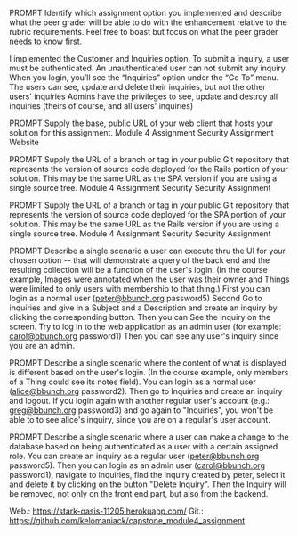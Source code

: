 PROMPT
Identify which assignment option you implemented and describe what the peer grader will be able to do with the enhancement relative to the rubric requirements. Feel free to boast but focus on what the peer grader needs to know first.

I implemented the Customer and Inquiries option. 
To submit a inquiry, a user must be authenticated. An unauthenticated user can not submit any inquiry.
When you login, you’ll see the “Inquiries” option under the “Go To” menu.
The users can see, update and delete their inquiries, but not the other users' inquiries
Admins have the privileges to see, update and destroy all inquiries (theirs of course, and all users' inquiries)

PROMPT
Supply the base, public URL of your web client that hosts your solution for this assignment.
 Module 4 Assignment
Security Assignment Website

PROMPT
Supply the URL of a branch or tag in your public Git repository that represents the version of source code deployed for the Rails portion of your solution. This may be the same URL as the SPA version if you are using a single source tree.
 Module 4 Assignment Security
Security Assignment

PROMPT
Supply the URL of a branch or tag in your public Git repository that represents the version of source code deployed for the SPA portion of your solution. This may be the same URL as the Rails version if you are using a single source tree.
 Module 4 Assignment Security
Security Assignment

PROMPT
Describe a single scenario a user can execute thru the UI for your chosen option -- that will demonstrate a query of the back end and the resulting collection will be a function of the user's login. (In the course example, Images were annotated when the user was their owner and Things were limited to only users with membership to that thing.)
First you can login as a normal user (peter@bbunch.org password5)
Second Go to inquiries and give in a Subject and a Description and create an inquiry by clicking the corresponding button.
Then you can See the inquiry on the screen. 
Try to log in to the web application as an admin user (for example: carol@bbunch.org password1)
Then you can see any user's inquiry since you are an admin.

PROMPT
Describe a single scenario where the content of what is displayed is different based on the user's login. (In the course example, only members of a Thing could see its notes field).
You can login as a normal user (alice@bbunch.org password2). 
Then go to Inquiries and create an inquiry and logout. 
If you login again with another regular user's account (e.g.: greg@bbunch.org password3) 
and go again to "Inquiries", you won't be able to to see alice's inquiry, since you are on a regular's user account.

PROMPT
Describe a single scenario where a user can make a change to the database based on being authenticated as a user with a certain assigned role.
You can create an inquiry as a regular user (peter@bbunch.org password5). 
Then you can login as an admin user (carol@bbunch.org password1), 
navigate to inquiries, find the inquiry created by peter, select it and delete it 
by clicking on the button "Delete Inquiry". 
Then the Inquiry will be removed, not only on the front end part, but also from the backend.

Web.: https://stark-oasis-11205.herokuapp.com/
Git.: https://github.com/kelomaniack/capstone_module4_assignment

